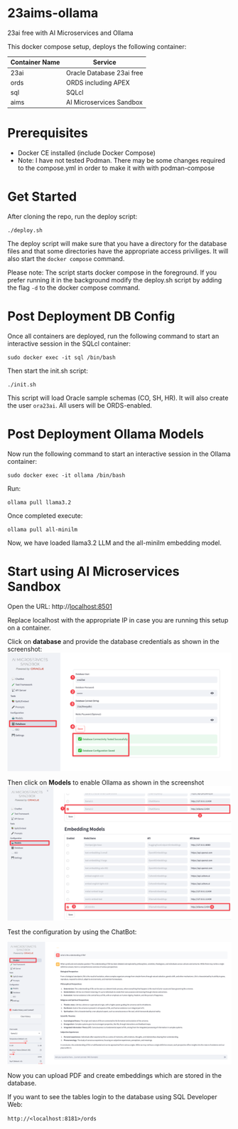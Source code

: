 # 23aims-ollama
 23ai free with AI Microservices and Ollama

 This docker compose setup, deploys the following container:

| Container Name | Service                   |
| -------------- | ------------------------- |
| 23ai           | Oracle Database 23ai free |
| ords           | ORDS including APEX       |
| sql            | SQLcl                     |
| aims           | AI Microservices Sandbox  |


# Prerequisites
- Docker CE installed (include Docker Compose)
- Note: I have not tested Podman. There may be some changes required to the compose.yml in order to make it with with podman-compose

# Get Started
After cloning the repo, run the deploy script:

```
./deploy.sh
```

The deploy script will make sure that you have a directory for the database files and that some directories have the appropriate access priviliges.
It will also start the ```docker compose``` command.

Please note: The script starts docker compose in the foreground. If you prefer running it in the background modify the deploy.sh script by adding the flag ```-d``` to the docker compose command.

# Post Deployment DB Config
Once all containers are deployed, run the following command to start an interactive session in the SQLcl container:

```
sudo docker exec -it sql /bin/bash
```

Then start the init.sh script:

```
./init.sh
```

This script will load Oracle sample schemas (CO, SH, HR).
It will also create the user ```ora23ai```.
All users will be ORDS-enabled.

# Post Deployment Ollama Models
Now run the following command to start an interactive session in the Ollama container:

```
sudo docker exec -it ollama /bin/bash
```

Run:
```
ollama pull llama3.2
```

Once completed execute:

```
ollama pull all-minilm
```

Now, we have loaded llama3.2 LLM and the all-minilm embedding model.

# Start using AI Microservices Sandbox

Open the URL: http://<localhost:8501>

Replace localhost with the appropriate IP in case you are running this setup on a container.

Click on **database** and provide the database credentials as shown in the screenshot:
![](./images/db-config.png)

Then click on **Models** to enable Ollama as shown in the screenshot
![](./images/model-config.png)

Test the configuration by using the ChatBot:

![](./images/chatbot.png)

Now you can upload PDF and create embeddings which are stored in the database.

If you want to see the tables login to the database using SQL Developer Web:

```http://<localhost:8181>/ords```




